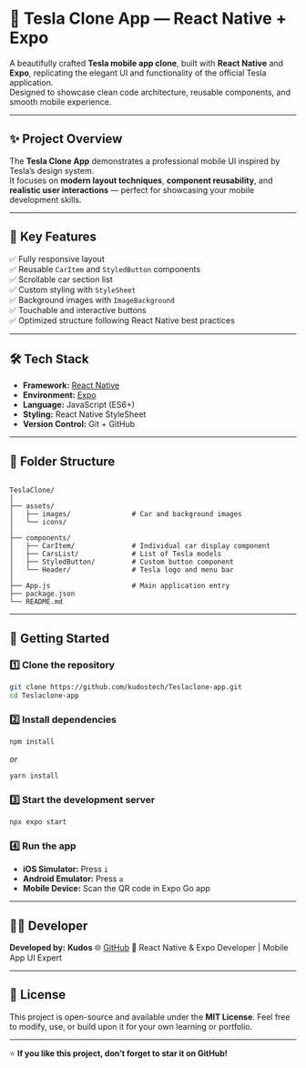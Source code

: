 # 🚗 Tesla Clone App — React Native + Expo

A beautifully crafted **Tesla mobile app clone**, built with **React Native** and **Expo**, replicating the elegant UI and functionality of the official Tesla application.  
Designed to showcase clean code architecture, reusable components, and smooth mobile experience.

---

## ✨ Project Overview

The **Tesla Clone App** demonstrates a professional mobile UI inspired by Tesla’s design system.  
It focuses on **modern layout techniques**, **component reusability**, and **realistic user interactions** — perfect for showcasing your mobile development skills.

---

## 🧩 Key Features

✅ Fully responsive layout  
✅ Reusable `CarItem` and `StyledButton` components  
✅ Scrollable car section list  
✅ Custom styling with `StyleSheet`  
✅ Background images with `ImageBackground`  
✅ Touchable and interactive buttons  
✅ Optimized structure following React Native best practices  

---

## 🛠️ Tech Stack

- **Framework:** [React Native](https://reactnative.dev/)  
- **Environment:** [Expo](https://expo.dev/)  
- **Language:** JavaScript (ES6+)  
- **Styling:** React Native StyleSheet  
- **Version Control:** Git + GitHub  

---

## 📂 Folder Structure

```

TeslaClone/
│
├── assets/
│   ├── images/               # Car and background images
│   └── icons/
│
├── components/
│   ├── CarItem/              # Individual car display component
│   ├── CarsList/             # List of Tesla models
│   ├── StyledButton/         # Custom button component
│   └── Header/               # Tesla logo and menu bar
│
├── App.js                    # Main application entry
├── package.json
└── README.md

````

---

## 🚀 Getting Started

### 1️⃣ Clone the repository
```bash
git clone https://github.com/kudostech/Teslaclone-app.git
cd Teslaclone-app
````

### 2️⃣ Install dependencies

```bash
npm install
```

*or*

```bash
yarn install
```

### 3️⃣ Start the development server

```bash
npx expo start
```

### 4️⃣ Run the app

* **iOS Simulator:** Press `i`
* **Android Emulator:** Press `a`
* **Mobile Device:** Scan the QR code in Expo Go app


---

## 👨‍💻 Developer

**Developed by:** **Kudos**
🌐 [GitHub](https://github.com/kudostech)
💬 React Native & Expo Developer | Mobile App UI Expert

---

## 📜 License

This project is open-source and available under the **MIT License**.
Feel free to modify, use, or build upon it for your own learning or portfolio.

---

⭐ **If you like this project, don’t forget to star it on GitHub!**


